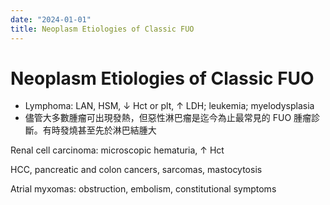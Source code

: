 ```yaml
---
date: "2024-01-01"
title: Neoplasm Etiologies of Classic FUO
---
```


# Neoplasm Etiologies of Classic FUO


- Lymphoma: LAN, HSM, ↓ Hct or plt, ↑ LDH; leukemia; myelodysplasia
- 儘管大多數腫瘤可出現發熱，但惡性淋巴瘤是迄今為止最常見的 FUO 腫瘤診斷。有時發燒甚至先於淋巴結腫大

Renal cell carcinoma: microscopic hematuria, ↑ Hct

HCC, pancreatic and colon cancers, sarcomas, mastocytosis

Atrial myxomas: obstruction, embolism, constitutional symptoms
